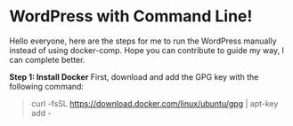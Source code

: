 # WordPress with Command Line!
Hello everyone, here are the steps for me to run the WordPress manually instead of using docker-comp. Hope you can contribute to guide my way, I can complete better.

**Step 1: Install Docker**
First, download and add the GPG key with the following command:
>curl -fsSL https://download.docker.com/linux/ubuntu/gpg | apt-key add -

